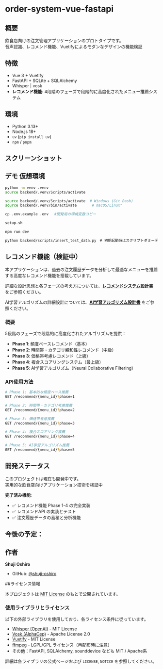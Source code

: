# order-system-vue-fastapi

## 概要

飲食店向けの注文管理アプリケーションのプロトタイプです。  
音声認識、レコメンド機能、Vuetifyによるモダンなデザインの機能検証

## 特徴

- Vue 3 + Vuetify 
- FastAPI + SQLite + SQLAlchemy
- Whisper | vosk
- **レコメンド機能**: 4段階のフェーズで段階的に高度化されたメニュー推薦システム

## 環境
- Python 3.13+
- Node.js 18+
- `uv` (`pip install uv`)
- `npm` / `pnpm`


## スクリーンショット


## デモ 仮想環境

```bash
python -m venv .venv
source backend/.venv/Scripts/activate

source backend/.venv/Scripts/activate  # Windows (Git Bash)
source backend/.venv/bin/activate       # macOS/Linux"

cp .env.example .env　 #開発用の環境変数コピー

setup.sh

npm run dev

python backend/scripts/insert_test_data.py　# 初期起動時はスクリプトダミーデータを追加

```

## レコメンド機能（検証中）

本アプリケーションは、過去の注文履歴データを分析して最適なメニューを推薦する高度なレコメンド機能を搭載しています。

詳細な設計思想と各フェーズの考え方については、**[レコメンドシステム設計書](./RECOMMEND_SYSTEM.md)** をご参照ください。

AI学習アルゴリズムの詳細設計については、**[AI学習アルゴリズム設計書](./AI_RECOMMEND_DESIGN.md)** をご参照ください。

### 概要

5段階のフェーズで段階的に高度化されたアルゴリズムを提供：

- **Phase 1**: 頻度ベースレコメンド（基本）
- **Phase 2**: 時間帯・カテゴリ親和性レコメンド（中級）
- **Phase 3**: 価格帯考慮レコメンド（上級）
- **Phase 4**: 複合スコアリングシステム（最上級）
- **Phase 5**: AI学習アルゴリズム（Neural Collaborative Filtering）

### API使用方法

```bash
# Phase 1: 基本的な頻度ベース推薦
GET /recommend/{menu_id}?phase=1

# Phase 2: 時間帯・カテゴリ考慮推薦  
GET /recommend/{menu_id}?phase=2

# Phase 3: 価格帯考慮推薦
GET /recommend/{menu_id}?phase=3

# Phase 4: 複合スコアリング推薦
GET /recommend/{menu_id}?phase=4

# Phase 5: AI学習アルゴリズム推薦
GET /recommend/{menu_id}?phase=5

```

## 開発ステータス

このプロジェクトは現在も開発中です。  
実用的な飲食店向けアプリケーション技術を検証中

**完了済み機能**:
- ✅ レコメンド機能 Phase 1-4 の完全実装
- ✅ レコメンドAPI の実装とテスト
- ✅ 注文履歴データの蓄積と分析機能

今後の予定：
- 

## 作者

**Shuji Oshiro**  
- GitHub: [@shuji-oshiro](https://github.com/shuji-oshiro)  

##ライセンス情報

本プロジェクトは [MIT License](./LICENSE) のもとで公開されています。

### 使用ライブラリとライセンス

以下の外部ライブラリを使用しており、各ライセンス条件に従っています。

- [Whisper (OpenAI)](https://github.com/openai/whisper) - MIT License
- [Vosk (AlphaCep)](https://github.com/alphacep/vosk-api) - Apache License 2.0
- [Vuetify](https://github.com/vuetifyjs/vuetify) - MIT License
- [ffmpeg](https://ffmpeg.org/) - LGPL/GPL ライセンス（再配布時に注意）
- その他：FastAPI, SQLAlchemy, sounddevice なども MIT / Apache系

詳細は各ライブラリの公式ページおよび `LICENSE`, `NOTICE` を参照してください。
